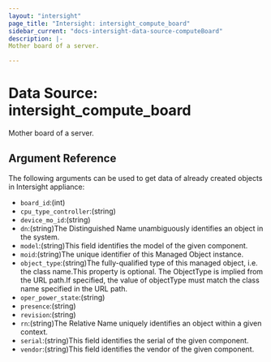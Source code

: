 ```yaml
---
layout: "intersight"
page_title: "Intersight: intersight_compute_board"
sidebar_current: "docs-intersight-data-source-computeBoard"
description: |-
Mother board of a server.

---
```


# Data Source: intersight_compute_board
Mother board of a server.

## Argument Reference
The following arguments can be used to get data of already created objects in Intersight appliance:
* `board_id`:(int)
* `cpu_type_controller`:(string)
* `device_mo_id`:(string)
* `dn`:(string)The Distinguished Name unambiguously identifies an object in the system.
* `model`:(string)This field identifies the model of the given component.
* `moid`:(string)The unique identifier of this Managed Object instance.
* `object_type`:(string)The fully-qualified type of this managed object, i.e. the class name.This property is optional. The ObjectType is implied from the URL path.If specified, the value of objectType must match the class name specified in the URL path.
* `oper_power_state`:(string)
* `presence`:(string)
* `revision`:(string)
* `rn`:(string)The Relative Name uniquely identifies an object within a given context.
* `serial`:(string)This field identifies the serial of the given component.
* `vendor`:(string)This field identifies the vendor of the given component.
